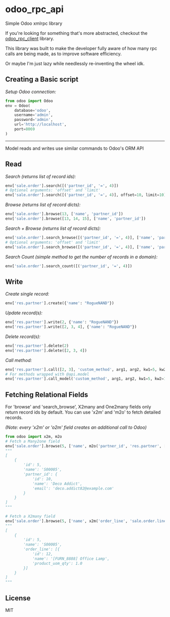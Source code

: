 # odoo_rpc_api
Simple Odoo xmlrpc library

If you're looking for something that's more abstracted, checkout the [odoo_rpc_client](https://pypi.org/project/odoo-rpc-client/) library.

This library was built to make the developer fully aware of how many rpc calls are being made, as to improve software efficiency.

Or maybe I'm just lazy while needlessly re-inventing the wheel idk.


Creating a Basic script
----

<i>Setup Odoo connection:</i>
```python
from odoo import Odoo
env = Odoo(
    database='odoo',
    username='admin',
    password='admin',
    url='http://localhost',
    port=8069
)
```
---
Model reads and writes use similar commands to Odoo's ORM API

Read
----
<i>Search (returns list of record ids):</i>
```python
env['sale.order'].search([('partner_id', '=', 4)])
# Optional arguments: 'offset' and 'limit'
env['sale.order'].search([('partner_id', '=', 4)], offset=10, limit=10)
```
<i>Browse (returns list of record dicts):</i>
```python
env['sale.order'].browse(13, ['name', 'partner_id'])
env['sale.order'].browse([13, 14, 15], ['name', 'partner_id'])
```
<i>Search + Browse (returns list of record dicts):</i>
```python
env['sale.order'].search_browse([('partner_id', '=', 4)], ['name', 'partner_id'])
# Optional arguments: 'offset' and 'limit'
env['sale.order'].search_browse([('partner_id', '=', 4)], ['name', 'partner_id'], offset=10, limit=10)
```
<i>Search Count (simple method to get the number of records in a domain):</i>
```python
env['sale.order'].search_count([('partner_id', '=', 4)])
```

Write
----
<i>Create single record:</i>
```python
env['res.partner'].create({'name': "RogueNAND"})
```
<i>Update record(s):</i>
```python
env['res.partner'].write(2, {'name': "RogueNAND"})
env['res.partner'].write([2, 3, 4], {'name': "RogueNAND"})
```
<i>Delete record(s):</i>
```python
env['res.partner'].delete(2)
env['res.partner'].delete([2, 3, 4])
```
<i>Call method:</i>
```python
env['res.partner'].call([2, 3], 'custom_method', arg1, arg2, kw1=5, kw2=12)
# For methods wrapped with @api.model
env['res.partner'].call_model('custom_method', arg1, arg2, kw1=5, kw2=12)
```

Fetching Relational Fields
----
For 'browse' and 'search_browse', X2many and One2many fields only return record ids by default. You can use 'x2m' and 'm2o' to fetch detailed records.

<i>(Note: every 'x2m' or 'o2m' field creates an additional call to Odoo)</i>
```python
from odoo import x2m, m2o
# Fetch a Many2one field
env['sale.order'].browse(5, ['name', m2o('partner_id', 'res.partner', ['name', 'email'])])
"""
[
    {
        'id': 5, 
        'name': 'S00005', 
        'partner_id': {
            'id': 10, 
            'name': 'Deco Addict',
            'email': 'deco.addict82@example.com'
        }
    }
]
"""

# Fetch a X2many field
env['sale.order'].browse(5, ['name', x2m('order_line', 'sale.order.line', ['name', 'product_uom_qty'])])
"""
[
    {
        'id': 5, 
        'name': 'S00005', 
        'order_line': [{
            'id': 12,
            'name': '[FURN_8888] Office Lamp', 
            'product_uom_qty': 1.0
        }]
    }
]
"""
```


License
----

MIT
